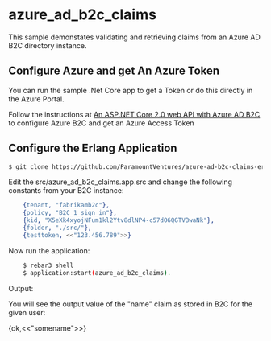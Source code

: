 azure_ad_b2c_claims
===================

This sample demonstates validating and retrieving claims from an Azure AD B2C directory instance.

## Configure Azure and get An Azure Token

You can run the sample .Net Core app to get a Token or do this directly in the Azure Portal.

Follow the instructions at [An ASP.NET Core 2.0 web API with Azure AD B2C](https://github.com/Azure-Samples/active-directory-b2c-dotnetcore-webapi) to configure Azure B2C and get an Azure Access Token


## Configure the Erlang Application


```bash
$ git clone https://github.com/ParamountVentures/azure-ad-b2c-claims-erlang
```

Edit the src/azure_ad_b2c_claims.app.src and change the following constants from your B2C instance:

```erlang
    {tenant, "fabrikamb2c"},
    {policy, "B2C_1_sign_in"},
    {kid, "X5eXk4xyojNFum1kl2Ytv8dlNP4-c57dO6QGTVBwaNk"},
    {folder, "./src/"},
    {testtoken, <<"123.456.789">>}
```

Now run the application:

```bash
    $ rebar3 shell
    $ application:start(azure_ad_b2c_claims).
```

Output:

You will see the output value of the "name" claim as stored in B2C for the given user:

{ok,<<"somename">>}
